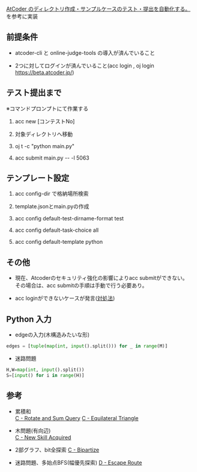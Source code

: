 [AtCoder のディレクトリ作成・サンプルケースのテスト・提出を自動化する。](https://qiita.com/takeaship/items/d0718066922612648eaa)を参考に実装  

## 前提条件

- atcoder-cli と online-judge-tools の導入が済んでいること

- 2つに対してログインが済んでいること(acc login , oj login https://beta.atcoder.jp/)

## テスト提出まで

※コマンドプロンプトにて作業する

1. acc new [コンテストNo]

1. 対象ディレクトリへ移動

1. oj t -c "python main.py"

1. acc submit main.py -- -l 5063

##  テンプレート設定

1. acc config-dir で格納場所検索

1. template.jsonとmain.pyの作成

1. acc config default-test-dirname-format test

1. acc config default-task-choice all

1. acc config default-template python

## その他

- 現在、Atcoderのセキュリティ強化の影響によりacc submitができない。  
その場合は、acc submitの手順は手動で行う必要あり。

- acc loginができないケースが発言([対処法](https://kaiyou9.com/acc_and_oj_login_failed/))

## Python 入力

- edgeの入力(木構造みたいな形)
```python
edges = [tuple(map(int, input().split())) for _ in range(M)]
```

- 迷路問題
```python
H,W=map(int, input().split())
S=[input() for i in range(H)]
```

## 参考

- 累積和  
[C - Rotate and Sum Query](https://atcoder.jp/contests/abc425/tasks/abc425_c)
[C - Equilateral Triangle](https://atcoder.jp/contests/abc409/tasks/abc409_c)


- 木問題(有向辺)  
[C - New Skill Acquired ](https://atcoder.jp/contests/abc424/tasks/abc424_c)

- 2部グラフ、bit全探索
[C - Bipartize](https://atcoder.jp/contests/abc427/tasks/abc427_c)

- 迷路問題、多始点BFS(幅優先探索)
[D - Escape Route](https://atcoder.jp/contests/abc405/tasks/abc405_d)